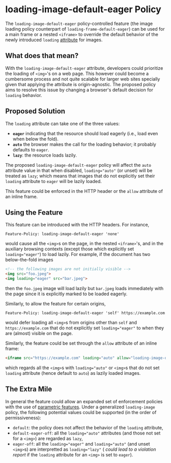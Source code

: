 loading-image-default-eager Policy
===========

The `loading-image-default-eager` policy-controlled feature (the image loading policy counterpart of
`loading-frame-default-eager`) can be used for a main frame or a nested `<iframe>` to override the default behavior of the
newly introduced `loading` [attribute](https://github.com/whatwg/html/pull/3752) for images.

What does that mean?
------------
With the `loading-image-default-eager` attribute, developers could prioritize the loading of `<img>`'s on a web page.
This however could become a cumbersome process and not quite scalable for larger
web sites specially given that applying the attribute is origin-agnostic. The proposed policy aims to resolve
this issue by changing a browser's default decision for `loading` behavior.

Proposed Solution
------------
The `loading` attribute can take one of the three values:
  * **`eager`** indicating that the resource should load eagerly (i.e., load even when below the fold).
  * **`auto`** the browser makes the call for the loading behavior; it probably defaults to `eager`.
  * **`lazy`**: the resource loads lazily.

The proposed `loading-image-default-eager` policy will affect the `auto` attribute value in that when disabled,
`loading="auto"` (or unset) will be treated as `lazy`; which means that images that do not explicitly set their `loading` attribute to `eager` will be lazily loaded.
  
This feature could be enforced in the HTTP header or the `allow` attribute of an inline frame.

Using the Feature
-------------

This feature can be introduced with the HTTP headers. For instance,
```HTTP
Feature-Policy: loading-image-default-eager 'none'
```
would cause all the `<img>`s on the page, in the nested `<iframe>`'s, and in the auxiliary browsing contexts (except
those which explicitly set `loading="eager"`) to load lazily. For example, if the document has two below-the-fold images
```HTML
<!-- the following images are not initially visible -->
<img src="foo.jpeg">
<img loading="eager" src="bar.jpeg">
```
then the `foo.jpeg` image will load lazily but `bar.jpeg` loads immediately with the page since it is explicitly marked to be loaded eagerly.

Similarly, to allow the feature for certain origins,
```HTTP
Feature-Policy: loading-image-default-eager 'self' https://example.com
```
would defer loading all `<img>`s from origins other than `self` and `https://example.com` that do not explicitly set
`loading="eager"`  to when they are (almost) visible on the page. 

Similarly, the feature could be set through the `allow` attribute of an inline frame:
```HTML
<iframe src="https://example.com" loading="auto" allow="loading-image-default-eager 'none'"></iframe>
```
which regards all the `<img>`s with `loading="auto"` or `<img>`s that do not set `loading` attribute (hence default to `auto`)
as lazily loaded images.

The Extra Mile
-----------
In general the feature could allow an expanded set of enforcement policies with the use of
[parametric features](https://github.com/WICG/feature-policy/issues/163). Under a generalized `loading-image` policy,
the following potential values could be supported (in the order of permissiveness):
  * `default`: the policy does not affect the behavior of the `loading` attribute,
  * `default-eager-off`: all the `loading="auto"` attributes (and those not set for a `<img>`) are regarded as `lazy`,
  * `eager-off`: all the `loading="eager"` and `loading="auto"` (and unset `<img>`s) are interpretted as `loading="lazy"` (
  _could lead to a violation report_ if the `loading` attribute for an `<img>` is set to `eager`).
 
